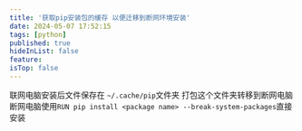 ```yaml
---
title: '获取pip安装包的缓存 以便迁移到断网环境安装'
date: 2024-05-07 17:52:15
tags: [python]
published: true
hideInList: false
feature: 
isTop: false
---
```

联网电脑安装后文件保存在 `~/.cache/pip`文件夹
打包这个文件夹转移到断网电脑
断网电脑使用`RUN pip install <package name> --break-system-packages`直接安装
